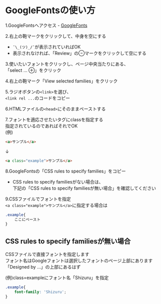 # GoogleFontsの使い方
1.GoogleFontsへアクセス
    - [GoogleFonts](https://fonts.google.com/?subset=japanese)

2.右上の鞄マークをクリックして、中身を空にする<br>
- `¯\_(ツ)_/¯`が表示されていればOK<br>
- 表示されなければ、「Review」の⊖マークをクリックして空にする

3.使いたいフォントをクリックし、ページ中央当たりにある、<br>
「select ... ⊕」をクリック

4.右上の鞄マーク「View selected families」をクリック

5.ラジオボタンの`<link>`を選び、<br>`<link rel ...`のコードをコピー

6.HTMLファイルの`<head>`にそのままペーストする

7.フォントを適応させたいタグにclassを指定する<br>指定されているのであればそれでOK<br>
(例)
```HTML
<a>サンプル</a>
```
↓
```HTML
<a class="example">サンプル</a>
```
8.GoogleFontsの「CSS rules to specify families」をコピー
- CSS rules to specify familiesがない場合は、<br>
下記の「CSS rules to specify familiesが無い場合」を確認してください

9.CSSファイルでフォントを指定<br>
`<a class="example">サンプル</a>`に指定する場合は
```CSS
.example{
    ここにペースト
}
```

CSS rules to specify familiesが無い場合
 - 
CSSファイルで直接フォントを指定します<br>
フォント名はGoogleフォントは選択したフォントのページ上部にあります
「Designed by ...」の上部にあるはず

(例)class=exampleにフォント名「Shizuru」を指定
```CSS
.example{
    font-family: 'Shizuru';
}
```
